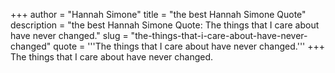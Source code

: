 +++
author = "Hannah Simone"
title = "the best Hannah Simone Quote"
description = "the best Hannah Simone Quote: The things that I care about have never changed."
slug = "the-things-that-i-care-about-have-never-changed"
quote = '''The things that I care about have never changed.'''
+++
The things that I care about have never changed.
